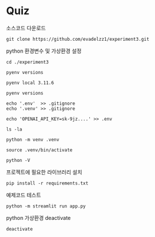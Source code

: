 
# Quiz

소스코드 다운로드

    git clone https://github.com/evadelzz1/experiment3.git

python 환경변수 및 가상환경 설정

    cd ./experiment3

    pyenv versions

    pyenv local 3.11.6

    pyenv versions

    echo '.env'  >> .gitignore
    echo '.venv' >> .gitignore

    echo 'OPENAI_API_KEY=sk-9jz....' >> .env

    ls -la

    python -m venv .venv

    source .venv/bin/activate

    python -V

프로젝트에 필요한 라이브러리 설치

    pip install -r requirements.txt

예제코드 테스트

    python -m streamlit run app.py

python 가상환경 deactivate

    deactivate
